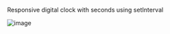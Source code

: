 Responsive digital clock with seconds using setInterval

![image](https://github.com/gram0sa/digital-watch/assets/88516924/69340dfd-19a8-4ae3-84cb-d249bcfcc9eb)
